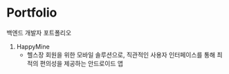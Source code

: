 # Portfolio
백엔드 개발자 포트폴리오
1. HappyMine
   - 헬스장 회원을 위한 모바일 솔루션으로, 직관적인 사용자 인터페이스를 통해 최적의 편의성을 제공하는 안드로이드 앱
